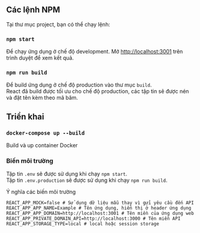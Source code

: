 ## Các lệnh NPM

Tại thư mục project, bạn có thể chạy lệnh:

### `npm start`

Để chạy ứng dụng ở chế độ development.
Mở [http://localhost:3001](http://localhost:3001) trên trình duyệt để xem kết quả.

### `npm run build`

Để build ứng dụng ở chế độ production vào thư mục `build`.<br />
React đã build được tối ưu cho chế độ production, các tập tin sẽ được nén và đặt tên kèm theo mã băm.


## Triển khai

### `docker-compose up --build`

Build và up container Docker

### Biến môi trường

Tập tin `.env` sẽ được sử dụng khi chạy `npm start`.<br />
Tập tin `.env.production` sẽ được sử dụng khi chạy `npm run build`.

Ý nghĩa các biến môi trường
```
REACT_APP_MOCK=false # Sử dụng dữ liệu mẫu thay vì gửi yêu cầu đến API
REACT_APP_APP_NAME=Example # Tên ứng dụng, hiển thị ở header ứng dụng
REACT_APP_APP_DOMAIN=http://localhost:3001 # Tên miền của ứng dụng web
REACT_APP_PRIVATE_DOMAIN_API=http://localhost:3000 # Tên miền API
REACT_APP_STORAGE_TYPE=local # local hoặc session storage
```